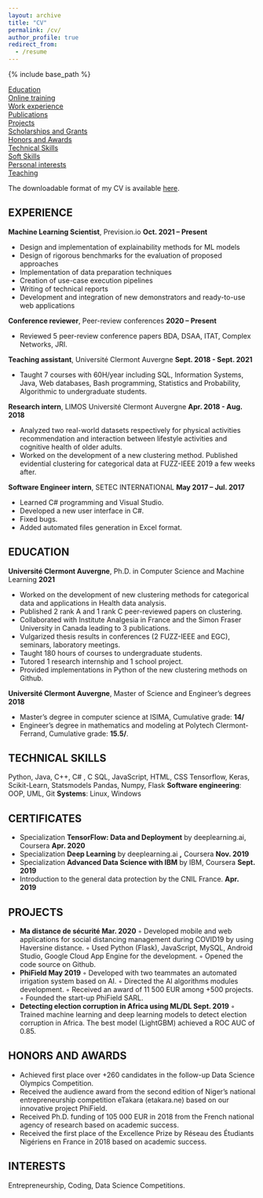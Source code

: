 ```yaml
---
layout: archive
title: "CV"
permalink: /cv/
author_profile: true
redirect_from:
  - /resume
---
```


{% include base_path %}

[Education](#education)<br/>
[Online training](#training)<br/>
[Work experience](#experience)<br/>
[Publications](#publications)<br/>
[Projects](#projects)<br/>
[Scholarships and Grants](#scholar-grants)<br/>
[Honors and Awards](#honors-awards)<br/>
[Technical Skills](#tech-skills)<br/>
[Soft Skills](#soft-skills)<br/>
[Personal interests](#interests)<br/>
[Teaching](#teaching)


The downloadable format of my CV is available [here](/files/cv-djiberou.pdf).

## EXPERIENCE
**Machine Learning Scientist**, Prevision.io **Oct. 2021 – Present**

- Design and implementation of explainability methods for ML models
- Design of rigorous benchmarks for the evaluation of proposed approaches
- Implementation of data preparation techniques
- Creation of use-case execution pipelines
- Writing of technical reports
- Development and integration of new demonstrators and ready-to-use web applications

**Conference reviewer**, Peer-review conferences **2020 – Present**

- Reviewed 5 peer-review conference papers BDA, DSAA, ITAT, Complex Networks, JRI.

**Teaching assistant**, Université Clermont Auvergne **Sept. 2018 - Sept. 2021**

- Taught 7 courses with 60H/year including SQL, Information Systems, Java, Web databases,
    Bash programming, Statistics and Probability, Algorithmic to undergraduate students.

**Research intern**, LIMOS Université Clermont Auvergne **Apr. 2018 - Aug. 2018**

- Analyzed two real-world datasets respectively for physical activities recommendation and
    interaction between lifestyle activities and cognitive health of older adults.
- Worked on the development of a new clustering method. Published evidential clustering for
    categorical data at FUZZ-IEEE 2019 a few weeks after.

**Software Engineer intern**, SETEC INTERNATIONAL **May 2017 – Jul. 2017**
- Learned C# programming and Visual Studio.
- Developed a new user interface in C#.
- Fixed bugs.
- Added automated files generation in Excel format.

## EDUCATION
**Université Clermont Auvergne**, Ph.D. in Computer Science and Machine Learning **2021**
- Worked on the development of new clustering methods for categorical data and applications
    in Health data analysis.
- Published 2 rank A and 1 rank C peer-reviewed papers on clustering.
- Collaborated with Institute Analgesia in France and the Simon Fraser University in Canada
    leading to 3 publications.
- Vulgarized thesis results in conferences (2 FUZZ-IEEE and EGC), seminars, laboratory
    meetings.
- Taught 180 hours of courses to undergraduate students.
- Tutored 1 research internship and 1 school project.
- Provided implementations in Python of the new clustering methods on Github.

**Université Clermont Auvergne**, Master of Science and Engineer’s degrees **2018**
- Master’s degree in computer science at ISIMA, Cumulative grade: **14/**
- Engineer’s degree in mathematics and modeling at Polytech Clermont-Ferrand, Cumulative
    grade: **15.5/**.

## TECHNICAL SKILLS
Python, Java, C++, C# , C SQL, JavaScript, HTML, CSS
Tensorflow, Keras, Scikit-Learn, Statsmodels Pandas, Numpy, Flask
**Software engineering**: OOP, UML, Git **Systems**: Linux, Windows


## CERTIFICATES
- Specialization **TensorFlow: Data and Deployment** by deeplearning.ai, Coursera **Apr. 2020**
- Specialization **Deep Learning** by deeplearning.ai **,** Coursera **Nov. 2019**
- Specialization **Advanced Data Science with IBM** by IBM, Coursera **Sept. 2019**
- Introduction to the general data protection by the CNIL France. **Apr. 2019**

## PROJECTS
- **Ma distance de sécurité Mar. 2020**
    ◦ Developed mobile and web applications for social distancing management during
       COVID19 by using Haversine distance.
    ◦ Used Python (Flask), JavaScript, MySQL, Android Studio, Google Cloud App Engine
       for the development.
    ◦ Opened the code source on Github.
- **PhiField May 2019**
    ◦ Developed with two teammates an automated irrigation system based on AI.
    ◦ Directed the AI algorithms modules development.
    ◦ Received an award of 11 500 EUR among +500 projects.
    ◦ Founded the start-up PhiField SARL.
- **Detecting election corruption in Africa using ML/DL Sept. 2019**
    ◦ Trained machine learning and deep learning models to detect election corruption in
       Africa. The best model (LightGBM) achieved a ROC AUC of 0.85.

## HONORS AND AWARDS
- Achieved first place over +260 candidates in the follow-up Data Science Olympics
    Competition.
- Received the audience award from the second edition of Niger’s national entrepreneurship
    competition eTakara (etakara.ne) based on our innovative project PhiField.
- Received Ph.D. funding of 105 000 EUR in 2018 from the French national agency of
    research based on academic success.
- Received the first place of the Excellence Prize by Réseau des Étudiants Nigériens en
    France in 2018 based on academic success.

## INTERESTS
Entrepreneurship, Coding, Data Science Competitions.



